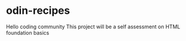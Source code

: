 # odin-recipes
Hello coding community
This project will be a self assessment on HTML foundation basics